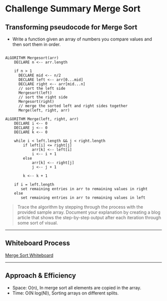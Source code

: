# Challenge Summary Merge Sort

## Transforming pseudocode for Merge Sort

- Write a function given an array of numbers you compare values and then sort them in order.

```

ALGORITHM Mergesort(arr)
    DECLARE n <-- arr.length

    if n > 1
      DECLARE mid <-- n/2
      DECLARE left <-- arr[0...mid]
      DECLARE right <-- arr[mid...n]
      // sort the left side
      Mergesort(left)
      // sort the right side
      Mergesort(right)
      // merge the sorted left and right sides together
      Merge(left, right, arr)

ALGORITHM Merge(left, right, arr)
    DECLARE i <-- 0
    DECLARE j <-- 0
    DECLARE k <-- 0

    while i < left.length && j < right.length
        if left[i] <= right[j]
            arr[k] <-- left[i]
            i <-- i + 1
        else
            arr[k] <-- right[j]
            j <-- j + 1

        k <-- k + 1

    if i = left.length
       set remaining entries in arr to remaining values in right
    else
       set remaining entries in arr to remaining values in left

```

> Trace the algorithm by stepping through the process with the provided sample array. Document your explanation by creating a blog article that shows the step-by-step output after each iteration through some sort of visual.

---

## Whiteboard Process

[Merge Sort Whiteboard](https://miro.com/app/board/uXjVPdgoi_Q=/?share_link_id=124277752556)

---

## Approach & Efficiency

- Space: O(n), In merge sort all elements are copied in the array.
- Time: O(N log(N)), Sorting arrays on different splits.
